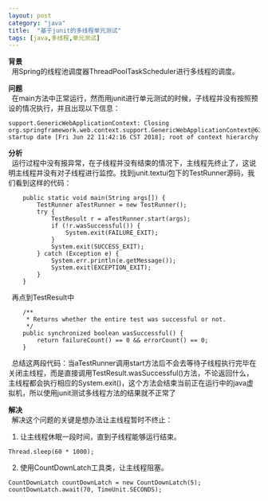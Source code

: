 ```yaml
---
layout: post
category: "java"
title:  "基于junit的多线程单元测试"
tags: [java,多线程,单元测试]
---
```


**背景**  
&#8194;用Spring的线程池调度器ThreadPoolTaskScheduler进行多线程的调度。

**问题**  
&#8194;在main方法中正常运行，然而用junit进行单元测试的时候，子线程并没有按照预设的情况执行，并且出现以下信息：
```
support.GenericWebApplicationContext: Closing org.springframework.web.context.support.GenericWebApplicationContext@63a5e46c: startup date [Fri Jun 22 11:42:16 CST 2018]; root of context hierarchy
```

**分析**  
&#8194;运行过程中没有报异常，在子线程并没有结束的情况下，主线程先终止了，这说明主线程并没有对子线程进行监控。找到junit.textui包下的TestRunner源码，我们看到这样的代码：
```
    public static void main(String args[]) {
        TestRunner aTestRunner = new TestRunner();
        try {
            TestResult r = aTestRunner.start(args);
            if (!r.wasSuccessful()) {
                System.exit(FAILURE_EXIT);
            }
            System.exit(SUCCESS_EXIT);
        } catch (Exception e) {
            System.err.println(e.getMessage());
            System.exit(EXCEPTION_EXIT);
        }
    }
```
&#8194;再点到TestResult中
```
    /**
     * Returns whether the entire test was successful or not.
     */
    public synchronized boolean wasSuccessful() {
        return failureCount() == 0 && errorCount() == 0;
    }
```
&#8194;总结这两段代码：当aTestRunner调用start方法后不会去等待子线程执行完毕在关闭主线程，而是直接调用TestResult.wasSuccessful()方法，不论返回什么，主线程都会执行相应的System.exit()，这个方法会结束当前正在运行中的java虚拟机，所以使用junit测试多线程方法的结果就不正常了

**解决**  
&#8194;解决这个问题的关键是想办法让主线程暂时不终止：  
1. 让主线程休眠一段时间，直到子线程能够运行结束。  
```
Thread.sleep(60 * 1000);
```  
2. 使用CountDownLatch工具类，让主线程阻塞。
```
CountDownLatch countDownLatch = new CountDownLatch(5);
countDownLatch.await(70, TimeUnit.SECONDS);
``` 
